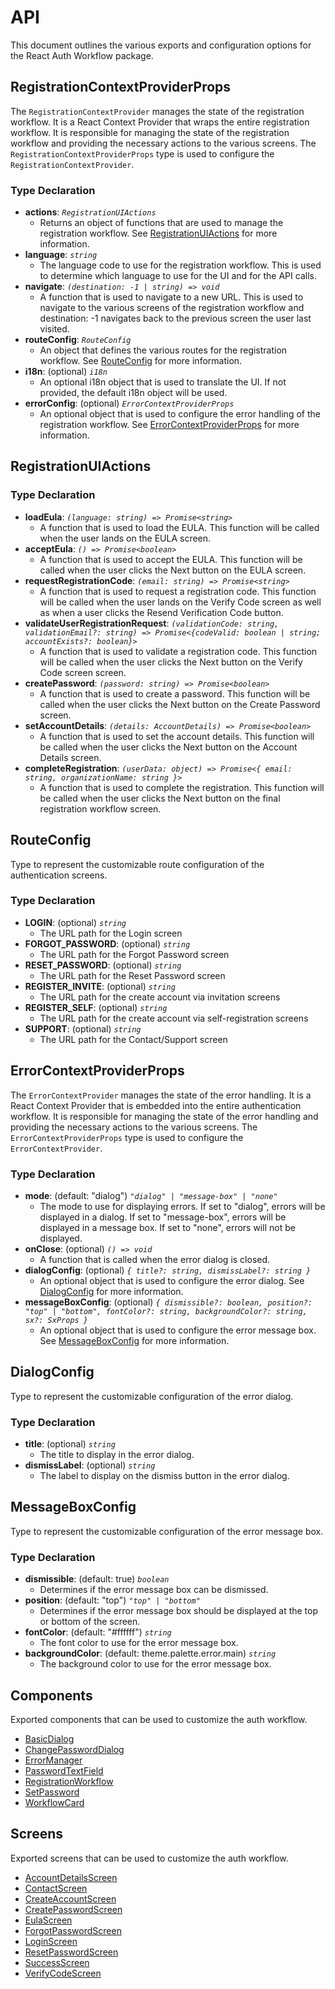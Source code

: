 # API

This document outlines the various exports and configuration options for the React Auth Workflow package.

## RegistrationContextProviderProps

The `RegistrationContextProvider` manages the state of the registration workflow. It is a React Context Provider that wraps the entire registration workflow. It is responsible for managing the state of the registration workflow and providing the necessary actions to the various screens. The `RegistrationContextProviderProps` type is used to configure the `RegistrationContextProvider`.

### Type Declaration

-   **actions**: _`RegistrationUIActions`_
    -   Returns an object of functions that are used to manage the registration workflow. See [RegistrationUIActions](#registrationuiactions) for more information.
-   **language**: _`string`_
    -   The language code to use for the registration workflow. This is used to determine which language to use for the UI and for the API calls.
-   **navigate**: _`(destination: -1 | string) => void`_
    -   A function that is used to navigate to a new URL. This is used to navigate to the various screens of the registration workflow and destination: -1 navigates back to the previous screen the user last visited.
-   **routeConfig**: _`RouteConfig`_
    -   An object that defines the various routes for the registration workflow. See [RouteConfig](#routeconfig) for more information.
-   **i18n**: (optional) _`i18n`_
    -   An optional i18n object that is used to translate the UI. If not provided, the default i18n object will be used.
-   **errorConfig**: (optional) _`ErrorContextProviderProps`_
    -   An optional object that is used to configure the error handling of the registration workflow. See [ErrorContextProviderProps](#errorcontextproviderprops) for more information.

## RegistrationUIActions

### Type Declaration

-   **loadEula**: _`(language: string) => Promise<string>`_
    -   A function that is used to load the EULA. This function will be called when the user lands on the EULA screen.
-   **acceptEula**: _`() => Promise<boolean>`_
    -   A function that is used to accept the EULA. This function will be called when the user clicks the Next button on the EULA screen.
-   **requestRegistrationCode**: _`(email: string) => Promise<string>`_
    -   A function that is used to request a registration code. This function will be called when the user lands on the Verify Code screen as well as when a user clicks the Resend Verification Code button.
-   **validateUserRegistrationRequest**: _`(validationCode: string, validationEmail?: string) => Promise<{codeValid: boolean | string; accountExists?: boolean}>`_
    -   A function that is used to validate a registration code. This function will be called when the user clicks the Next button on the Verify Code screen screen.
-   **createPassword**: _`(password: string) => Promise<boolean>`_
    -   A function that is used to create a password. This function will be called when the user clicks the Next button on the Create Password screen.
-   **setAccountDetails**: _`(details: AccountDetails) => Promise<boolean>`_
    -   A function that is used to set the account details. This function will be called when the user clicks the Next button on the Account Details screen.
-   **completeRegistration**: _`(userData: object) => Promise<{ email: string, organizationName: string }>`_
    -   A function that is used to complete the registration. This function will be called when the user clicks the Next button on the final registration workflow screen.

## RouteConfig

Type to represent the customizable route configuration of the authentication screens.

### Type Declaration

-   **LOGIN**: (optional) _`string`_
    -   The URL path for the Login screen
-   **FORGOT_PASSWORD**: (optional) _`string`_
    -   The URL path for the Forgot Password screen
-   **RESET_PASSWORD**: (optional) _`string`_
    -   The URL path for the Reset Password screen
-   **REGISTER_INVITE**: (optional) _`string`_
    -   The URL path for the create account via invitation screens
-   **REGISTER_SELF**: (optional) _`string`_
    -   The URL path for the create account via self-registration screens
-   **SUPPORT**: (optional) _`string`_
    -   The URL path for the Contact/Support screen

## ErrorContextProviderProps

The `ErrorContextProvider` manages the state of the error handling. It is a React Context Provider that is embedded into the entire authentication workflow. It is responsible for managing the state of the error handling and providing the necessary actions to the various screens. The `ErrorContextProviderProps` type is used to configure the `ErrorContextProvider`.

### Type Declaration

-   **mode**: (default: "dialog") _`"dialog" | "message-box" | "none"`_
    -   The mode to use for displaying errors. If set to "dialog", errors will be displayed in a dialog. If set to "message-box", errors will be displayed in a message box. If set to "none", errors will not be displayed.
-   **onClose**: (optional) _`() => void`_
    -   A function that is called when the error dialog is closed.
-   **dialogConfig**: (optional) _`{ title?: string, dismissLabel?: string }`_
    -   An optional object that is used to configure the error dialog. See [DialogConfig](#dialogconfig) for more information.
-   **messageBoxConfig**: (optional) _`{ dismissible?: boolean, position?: "top" | "bottom", fontColor?: string, backgroundColor?: string, sx?: SxProps }`_
    -   An optional object that is used to configure the error message box. See [MessageBoxConfig](#messageboxconfig) for more information.

## DialogConfig

Type to represent the customizable configuration of the error dialog.

### Type Declaration

-   **title**: (optional) _`string`_
    -   The title to display in the error dialog.
-   **dismissLabel**: (optional) _`string`_
    -   The label to display on the dismiss button in the error dialog.

## MessageBoxConfig

Type to represent the customizable configuration of the error message box.

### Type Declaration

-   **dismissible**: (default: true) _`boolean`_
    -   Determines if the error message box can be dismissed.
-   **position**: (default: "top") _`"top" | "bottom"`_
    -   Determines if the error message box should be displayed at the top or bottom of the screen.
-   **fontColor**: (default: "#ffffff") _`string`_
    -   The font color to use for the error message box.
-   **backgroundColor**: (default: theme.palette.error.main) _`string`_
    -   The background color to use for the error message box.

## Components

Exported components that can be used to customize the auth workflow.

-   [BasicDialog](./components/basic-dialog.md)
-   [ChangePasswordDialog](./components/change-password-dialog.md)
-   [ErrorManager](./components/error-manager.md)
-   [PasswordTextField](./components/password-text-field.md)
-   [RegistrationWorkflow](./components/registration-workflow.md)
-   [SetPassword](./components/set-password.md)
-   [WorkflowCard](./components/workflow-card.md)

## Screens

Exported screens that can be used to customize the auth workflow.

-   [AccountDetailsScreen](./screens/account-details.md)
-   [ContactScreen](./screens/contact.md)
-   [CreateAccountScreen](./screens/create-account.md)
-   [CreatePasswordScreen](./screens/create-password.md)
-   [EulaScreen](./screens/eula.md)
-   [ForgotPasswordScreen](./screens/forgot-password.md)
-   [LoginScreen](./screens/login.md)
-   [ResetPasswordScreen](./screens/reset-password.md)
-   [SuccessScreen](./screens/success.md)
-   [VerifyCodeScreen](./screens/verify-code.md)
